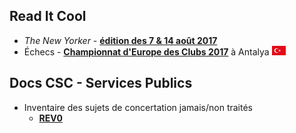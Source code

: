 ## Read It Cool

* *The New Yorker* - [**édition des 7 & 14 août 2017**](/20170807_NYorker/Evernote.md)
* &Eacute;checs - [**Championnat d'Europe des Clubs 2017**](/ECC_2017_Antalya/Evernote.md) à Antalya ![](TUR.png "Turquie")

## Docs CSC - Services Publics 

* Inventaire des sujets de concertation jamais/non traités
    * [**REV0**](/CSC-SP/Projet_concertation_REV0_md)



